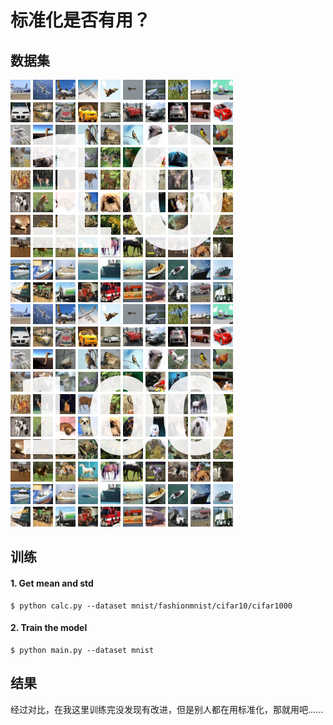# 标准化是否有用？

## 数据集
![alt text](docs/cifar10_image.png)
![alt text](docs/cifar100_image.png)

## 训练 

#### 1. Get mean and std
```
$ python calc.py --dataset mnist/fashionmnist/cifar10/cifar1000
```

#### 2. Train the model
```
$ python main.py --dataset mnist
```

## 结果
经过对比，在我这里训练完没发现有改进，但是别人都在用标准化，那就用吧......
